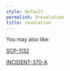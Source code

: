 ```yaml
---
style: default
permalink: Xrevelation
title: revelation
---
```

You may also like:

[SCP-1132](http://scp-wiki.net/scp-1132)

[INCIDENT-370-A](http://scp-wiki.net/incident-370-a)
